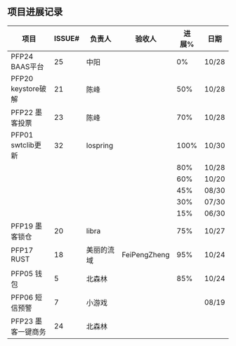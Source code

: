 ## 项目进展记录

| 项目           | ISSUE# | 负责人 | 验收人 | 进展% | 日期  |
|----------------|--------|----------|--------|-------|-------|
| PFP24 BAAS平台 | 25     | 中阳     |        | 0%    | 10/28 |
| PFP20 keystore破解 | 21 | 陈峰     |        | 50%   | 10/28 |
| PFP22 墨客投票 | 23     | 陈峰     |        | 70%   | 10/28 |
| PFP01 swtclib更新 | 32  | lospring |        | 100%  | 10/30 |
|                |        |          |        | 80%   | 10/28 |
|                |        |          |        | 60%   | 10/20 |
|                |        |          |        | 45%   | 08/30 |
|                |        |          |        | 30%   | 07/30 |
|                |        |          |        | 15%   | 06/30 |
| PFP19 墨客锁仓 | 20     | libra    |        | 75%   | 10/27 |
| PFP17 RUST     | 18  | 美丽的流域  | FeiPengZheng | 95%   | 10/24 |
| PFP05 钱包     | 5      | 北森林   |        | 85%   | 10/24 |
| PFP06 短信预警 | 7      | 小游戏   |        |       | 08/19 |
| PFP23 墨客一键商务 | 24 | 北森林   |        |       |       |

